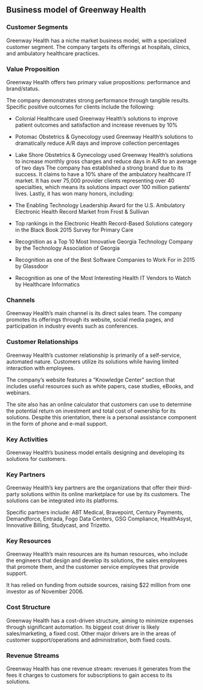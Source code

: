 Business model of Greenway Health
---------------------------------

 ### Customer Segments

 Greenway Health has a niche market business model, with a specialized customer segment. The company targets its offerings at hospitals, clinics, and ambulatory healthcare practices.

 ### Value Proposition

 Greenway Health offers two primary value propositions: performance and brand/status.

 The company demonstrates strong performance through tangible results. Specific positive outcomes for clients include the following:

  * Colonial Healthcare used Greenway Health’s solutions to improve patient outcomes and satisfaction and increase revenues by 10%
 * Potomac Obstetrics & Gynecology used Greenway Health’s solutions to dramatically reduce A/R days and improve collection percentages
 * Lake Shore Obstetrics & Gynecology used Greenway Health’s solutions to increase monthly gross charges and reduce days in A/R to an average of two days
  The company has established a strong brand due to its success. It claims to have a 10% share of the ambulatory healthcare IT market. It has over 75,000 provider clients representing over 40 specialties, which means its solutions impact over 100 million patients‘ lives. Lastly, it has won many honors, including:

  * The Enabling Technology Leadership Award for the U.S. Ambulatory Electronic Health Record Market from Frost & Sullivan
 * Top rankings in the Electronic Health Record-Based Solutions category in the Black Book 2015 Survey for Primary Care
 * Recognition as a Top 10 Most Innovative Georgia Technology Company by the Technology Association of Georgia
 * Recognition as one of the Best Software Companies to Work For in 2015 by Glassdoor
 * Recognition as one of the Most Interesting Health IT Vendors to Watch by Healthcare Informatics
  ### Channels

 Greenway Health’s main channel is its direct sales team. The company promotes its offerings through its website, social media pages, and participation in industry events such as conferences.

 ### Customer Relationships

 Greenway Health’s customer relationship is primarily of a self-service, automated nature. Customers utilize its solutions while having limited interaction with employees.

 The company’s website features a “Knowledge Center” section that includes useful resources such as white papers, case studies, eBooks, and webinars.

 The site also has an online calculator that customers can use to determine the potential return on investment and total cost of ownership for its solutions. Despite this orientation, there is a personal assistance component in the form of phone and e-mail support.

 ### Key Activities

 Greenway Health’s business model entails designing and developing its solutions for customers.

 ### Key Partners

 Greenway Health’s key partners are the organizations that offer their third-party solutions within its online marketplace for use by its customers. The solutions can be integrated into its platforms.

 Specific partners include: ABT Medical, Bravepoint, Century Payments, Demandforce, Entrada, Fogo Data Centers, GSG Compliance, HealthAsyst, Innovative Billing, Studycast, and Trizetto.

 ### Key Resources

 Greenway Health’s main resources are its human resources, who include the engineers that design and develop its solutions, the sales employees that promote them, and the customer service employees that provide support.

 It has relied on funding from outside sources, raising $22 million from one investor as of November 2006.

 ### Cost Structure

 Greenway Health has a cost-driven structure, aiming to minimize expenses through significant automation. Its biggest cost driver is likely sales/marketing, a fixed cost. Other major drivers are in the areas of customer support/operations and administration, both fixed costs.

 ### Revenue Streams

 Greenway Health has one revenue stream: revenues it generates from the fees it charges to customers for subscriptions to gain access to its solutions.